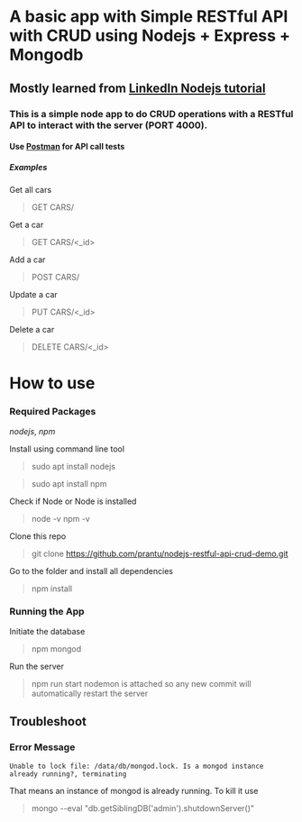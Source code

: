 # A basic app with Simple RESTful API with CRUD using Nodejs + Express + Mongodb
## Mostly learned from [LinkedIn Nodejs tutorial](https://www.linkedin.com/learning/building-restful-web-apis-with-node-js-and-express/)

### This is a simple node app to do CRUD operations with a RESTful API to interact with the server (PORT 4000).
#### Use [Postman](https://getpostman.com) for API call tests
##### Examples
Get all cars
> GET CARS/

Get a car
> GET CARS/<_id>

Add a car
> POST CARS/

Update a car
> PUT CARS/<_id>

Delete a car
> DELETE CARS/<_id>

# How to use

### Required Packages
*nodejs*, *npm*

Install using command line tool 
> sudo apt install nodejs

> sudo apt install npm

Check if Node or Node is installed
> node -v
> npm -v

Clone this repo
> git clone https://github.com/prantu/nodejs-restful-api-crud-demo.git

Go to the folder and install all dependencies
> npm install

### Running the App

Initiate the database
> npm mongod

Run the server
> npm run start
nodemon is attached so any new commit will automatically restart the server

## Troubleshoot

### Error Message
```
Unable to lock file: /data/db/mongod.lock. Is a mongod instance already running?, terminating
```
That means an instance of mongod is already running. To kill it use
> mongo --eval "db.getSiblingDB('admin').shutdownServer()"